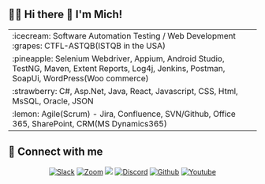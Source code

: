 ## 🙋‍♀️ Hi there 👋  I'm Mich!


<table>
  <tr>
    <td>:icecream: Software Automation Testing / Web Development    :grapes:  CTFL-ASTQB(ISTQB in the USA) </td>
  </tr>
  <tr><td> :pineapple: Selenium Webdriver, Appium, Android Studio, TestNG, Maven, Extent Reports, Log4j, Jenkins, Postman, SoapUi, WordPress(Woo commerce)</td></tr>
  <tr><td> :strawberry:  C#, Asp.Net, Java, React, Javascript, CSS, Html, MsSQL, Oracle, JSON</td></tr>
  <tr><td> :lemon:   Agile(Scrum) - Jira, Confluence, SVN/Github, Office 365, SharePoint, CRM(MS Dynamics365)</td></tr>
</table>

## 👩 Connect with me

<!-- Badges template - https://github.com/badges/shields -->
<p align="center">
  <a href=""><img alt="Slack" title="Slack" src="https://img.shields.io/badge/Slack-4A154B?style=for-the-badge&logo=slack&logoColor=white"/></a>
  <a href=""><img alt="Zoom" title="Zoom" src="https://img.shields.io/badge/Zoom-2D8CFF?style=for-the-badge&logo=zoom&logoColor=white"/></a>
  <a href="" alt="Linkedin">
    <img src="https://img.shields.io/badge/LinkedIn-0077B5?style=for-the-badge&logo=linkedin&logoColor=white"/></a>
  <a href=""><img alt="Discord" title="Discord" src="https://img.shields.io/badge/Discord-7289DA?style=for-the-badge&logo=discord&logoColor=white"></a>
  <a href="Github"><img alt="Github" title="Github" src="https://img.shields.io/badge/GitHub-100000?style=for-the-badge&logo=github&logoColor=white"/></a>
  <a href=""><img alt="Youtube" title="Youtube" src="https://youtu.be/7kqusk-DLko"/></a>
</p>
